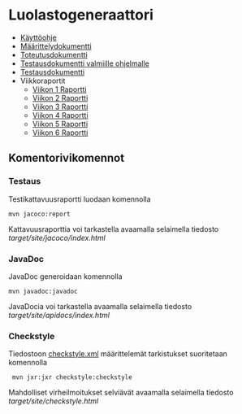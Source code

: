# Luolastogeneraattori

- [Käyttöohje](https://github.com/KalliMiika/luolastogeneraattori/blob/master/dokumentaatio/k%C3%A4ytt%C3%B6ohje.md)
- [Määrittelydokumentti](https://github.com/KalliMiika/luolastogeneraattori/blob/master/dokumentaatio/m%C3%A4%C3%A4rittelydokumentti.md)
- [Toteutusdokumentti](https://github.com/KalliMiika/luolastogeneraattori/blob/master/dokumentaatio/toteutusdokumentti.md)
- [Testausdokumentti valmiille ohjelmalle](https://github.com/KalliMiika/luolastogeneraattori/blob/master/dokumentaatio/testausdokumenttiValmis.md)
- [Testausdokumentti](https://github.com/KalliMiika/luolastogeneraattori/blob/master/dokumentaatio/testausdokumentti.md)
- Viikkoraportit
  - [Viikon 1 Raportti](https://github.com/KalliMiika/luolastogeneraattori/blob/master/dokumentaatio/viikko_raportti_1.md)
  - [Viikon 2 Raportti](https://github.com/KalliMiika/luolastogeneraattori/blob/master/dokumentaatio/viikko_raportti_2.md)
  - [Viikon 3 Raportti](https://github.com/KalliMiika/luolastogeneraattori/blob/master/dokumentaatio/viikko_raportti_3.md)
  - [Viikon 4 Raportti](https://github.com/KalliMiika/luolastogeneraattori/blob/master/dokumentaatio/viikko_raportti_4.md)
  - [Viikon 5 Raportti](https://github.com/KalliMiika/luolastogeneraattori/blob/master/dokumentaatio/viikko_raportti_5.md)
  - [Viikon 6 Raportti](https://github.com/KalliMiika/luolastogeneraattori/blob/master/dokumentaatio/viikko_raportti_6.md)

## Komentorivikomennot

### Testaus

Testikattavuusraportti luodaan komennolla

```
mvn jacoco:report
```

Kattavuusraporttia voi tarkastella avaamalla selaimella tiedosto _target/site/jacoco/index.html_

### JavaDoc

JavaDoc generoidaan komennolla

```
mvn javadoc:javadoc
```

JavaDocia voi tarkastella avaamalla selaimella tiedosto _target/site/apidocs/index.html_

### Checkstyle

Tiedostoon [checkstyle.xml](https://github.com/KalliMiika/luolastogeneraattori/blob/master/luolastogeneraattori/checkstyle.xml) määrittelemät tarkistukset suoritetaan komennolla

```
 mvn jxr:jxr checkstyle:checkstyle
```

Mahdolliset virheilmoitukset selviävät avaamalla selaimella tiedosto _target/site/checkstyle.html_
